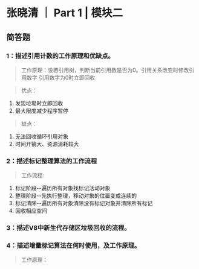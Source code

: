 # 张晓清 ｜ Part 1 | 模块二

## 简答题

### 1：描述引用计数的工作原理和优缺点。

> 工作原理：设置引用树，判断当前引用数是否为0。引用关系改变时修改引用数字
引用数字为0时立即回收

> 优点：
1. 发现垃圾时立即回收
2. 最大限度减少程序暂停

> 缺点：
1. 无法回收循环引用对象
2. 时间开销大、资源消耗较大

### 2：描述标记整理算法的工作流程

> 工作流程: 
1. 标记阶段--遍历所有对象找标记活动对象
2. 整理阶段--先执行整理，移动对象的位置变成连续的
3. 标记清除--遍历所有对象清除没有标记对象并清除所有标记
4. 回收相应空间

### 3：描述V8中新生代存储区垃圾回收的流程。


### 4：描述增量标记算法在何时使用，及工作原理。
> 
> 工作原理：